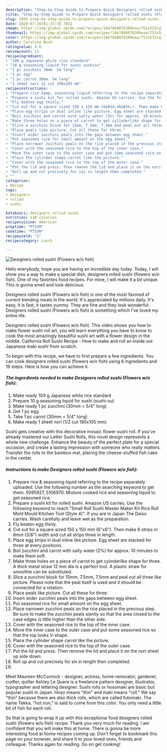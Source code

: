 ```yaml
---
description: "Step-by-Step Guide to Prepare Quick Designers rolled sushi (Flowers w/o fish)"
title: "Step-by-Step Guide to Prepare Quick Designers rolled sushi (Flowers w/o fish)"
slug: 1092-step-by-step-guide-to-prepare-quick-designers-rolled-sushi-flowers-w-o-fish
date: 2020-07-16T01:37:35.785Z
image: https://img-global.cpcdn.com/recipes/14e7868076389eaa/751x532cq70/designers-rolled-sushi-flowers-wo-fish-recipe-main-photo.jpg
thumbnail: https://img-global.cpcdn.com/recipes/14e7868076389eaa/751x532cq70/designers-rolled-sushi-flowers-wo-fish-recipe-main-photo.jpg
cover: https://img-global.cpcdn.com/recipes/14e7868076389eaa/751x532cq70/designers-rolled-sushi-flowers-wo-fish-recipe-main-photo.jpg
author: Caroline Bush
ratingvalue: 4.6
reviewcount: 13
recipeingredient:
- "100 g Japanese white rice standard"
- "10 g seasoning liquid for sushi sushisu"
- "1 pc zucchini 30mm  54 long"
- "1 pc egg"
- "1 pc carrot 30mm  54 long"
- "1 sheet nori 12 cut 190x105 mm"
recipeinstructions:
- "Prepare rice &amp; seasoning liquid referring to the recipe separately uploaded. Use the following number as the searching keyword to get them. 5095927, 5106970. Mixture cooked rice and seasoning liquid to get seasoned rice."
- "Prepare a sushi kit for rolled sushi. Amazon US carries. Use the following keyword to reach &#34;Small Roll Sushi Master Maker Kit Rice Roll Mold Mould Kitchen Tool (Style 4)&#34;. If you are in Japan The Daiso carries. Wash carefully and leave wet as the preparation."
- "Fly beaten egg thinly."
- "Cut out for a square sized 150 x 150 mm (6&#34;x6&#34;). Then make 6 strips in 8mm (3/8&#34;) width and cut all strips three in length."
- "Place egg strips in dual inline like picture. Egg sheet are stacked for three at every positions."
- "Boil zucchini and carrot with salty water (2%) for approx. 10 minutes to make them soft."
- "Make three holes on a piece of carrot to get cylinderlike shape for three. A thick metal straw 12 mm dia is a perfect tool. A plastic straw for smoothie can be substituted."
- "Slice a zucchini block for 15mm, 7.5mm, 7.5mm and peal out all three like picture. Please note that the peal itself is used and it should be connected for a rotation."
- "Place peals like picture. Cut all these for three."
- "Insert wider zucchini peals into the gaps between egg sheet."
- "Put seasoned rice for small amount on the egg sheet."
- "Place narrower zucchini peals on the rice placed in the previous step. Be sure to make the zucchini peals slantly so that the area closed to the case edges is little higher than the other side."
- "Cover with the seasoned rice to the top of the inner case."
- "Move the inner case to the outer case and put some seasoned rice so that the top looks V-shape."
- "Place the cylinder shape carrot like the picture."
- "Cover with the seasoned rice to the top of the outer case."
- "Put the lid and press. Then remove the lid and place it on the nori sheet up side down."
- "Roll up and cut precisely for six in length then completed."
- ""
categories:
- Recipe
tags:
- designers
- rolled
- sushi

katakunci: designers rolled sushi 
nutrition: 130 calories
recipecuisine: American
preptime: "PT15M"
cooktime: "PT55M"
recipeyield: "1"
recipecategory: Lunch

---
```



![Designers rolled sushi (Flowers w/o fish)](https://img-global.cpcdn.com/recipes/14e7868076389eaa/751x532cq70/designers-rolled-sushi-flowers-wo-fish-recipe-main-photo.jpg)

Hello everybody, hope you are having an incredible day today. Today, I will show you a way to make a special dish, designers rolled sushi (flowers w/o fish). One of my favorites food recipes. For mine, I will make it a bit unique. This is gonna smell and look delicious.

Designers rolled sushi (Flowers w/o fish) is one of the most favored of current trending meals in the world. It's appreciated by millions daily. It's easy, it is fast, it tastes yummy. They are fine and they look wonderful. Designers rolled sushi (Flowers w/o fish) is something which I've loved my entire life.

Designers rolled sushi (Flowers w/o fish). This video shows you how to make flower sushi roll art, you will learn everything you have to know to cook the most amazingly beautiful sushi art with a flower design in the middle. California Roll Sushi Recipe - How to make and roll an inside out Japanese maki sushi from scratch.


To begin with this recipe, we have to first prepare a few ingredients. You can cook designers rolled sushi (flowers w/o fish) using 6 ingredients and 19 steps. Here is how you can achieve it.

<!--inarticleads1-->

##### The ingredients needed to make Designers rolled sushi (Flowers w/o fish):

1. Make ready 100 g Japanese white rice standard
1. Prepare 10 g seasoning liquid for sushi (sushi-su)
1. Make ready 1 pc zucchini (30mm = 5/4&#34; long)
1. Get 1 pc egg
1. Take 1 pc carrot (30mm = 5/4&#34; long)
1. Make ready 1 sheet nori (1/2 cut 190x105 mm)


Sushi gets creative with this decorative mosaic flower sushi roll. If you&#39;ve already mastered our Letter Sushi Rolls, this novel design represents a whole new challenge. Enhance the beauty of the perfect plate for a special occasion, and create a lasting impression with someone who really matters. Transfer the rolls to the bamboo mat, placing the cheese-stuffed fish cake in the center. 

<!--inarticleads2-->

##### Instructions to make Designers rolled sushi (Flowers w/o fish):

1. Prepare rice &amp; seasoning liquid referring to the recipe separately uploaded. Use the following number as the searching keyword to get them. 5095927, 5106970. Mixture cooked rice and seasoning liquid to get seasoned rice.
1. Prepare a sushi kit for rolled sushi. Amazon US carries. Use the following keyword to reach &#34;Small Roll Sushi Master Maker Kit Rice Roll Mold Mould Kitchen Tool (Style 4)&#34;. If you are in Japan The Daiso carries. Wash carefully and leave wet as the preparation.
1. Fly beaten egg thinly.
1. Cut out for a square sized 150 x 150 mm (6&#34;x6&#34;). Then make 6 strips in 8mm (3/8&#34;) width and cut all strips three in length.
1. Place egg strips in dual inline like picture. Egg sheet are stacked for three at every positions.
1. Boil zucchini and carrot with salty water (2%) for approx. 10 minutes to make them soft.
1. Make three holes on a piece of carrot to get cylinderlike shape for three. A thick metal straw 12 mm dia is a perfect tool. A plastic straw for smoothie can be substituted.
1. Slice a zucchini block for 15mm, 7.5mm, 7.5mm and peal out all three like picture. Please note that the peal itself is used and it should be connected for a rotation.
1. Place peals like picture. Cut all these for three.
1. Insert wider zucchini peals into the gaps between egg sheet.
1. Put seasoned rice for small amount on the egg sheet.
1. Place narrower zucchini peals on the rice placed in the previous step. Be sure to make the zucchini peals slantly so that the area closed to the case edges is little higher than the other side.
1. Cover with the seasoned rice to the top of the inner case.
1. Move the inner case to the outer case and put some seasoned rice so that the top looks V-shape.
1. Place the cylinder shape carrot like the picture.
1. Cover with the seasoned rice to the top of the outer case.
1. Put the lid and press. Then remove the lid and place it on the nori sheet up side down.
1. Roll up and cut precisely for six in length then completed.
1. 


Meet Maureen McCormick - designer, actress, home-renovator, gardener, crafter, quilter Ashley Le Quere is a freelance pattern designer, illustrator, typographer and lettering designer. Sushi rolls or hosomaki are basic but popular sushi in Japan. Hoso means &#34;thin&#34; and maki means &#34;roll.&#34; We say &#34;thin&#34; because there are also thick rolls, which are called futomaki. The name Tekka, &#34;hot iron,&#34; is said to come from this color. You only need a little bit of fish for each roll. 

So that is going to wrap it up with this exceptional food designers rolled sushi (flowers w/o fish) recipe. Thank you very much for reading. I am confident that you will make this at home. There is gonna be more interesting food at home recipes coming up. Don't forget to bookmark this page on your browser, and share it to your loved ones, friends and colleague. Thanks again for reading. Go on get cooking!

